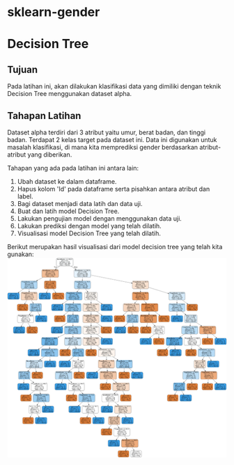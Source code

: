 # sklearn-gender
# Decision Tree

## Tujuan
Pada latihan ini, akan dilakukan klasifikasi data yang dimiliki dengan teknik Decision Tree menggunakan dataset alpha.

## Tahapan Latihan
Dataset alpha terdiri dari 3 atribut yaitu umur, berat badan, dan tinggi badan. Terdapat 2 kelas target pada dataset ini. Data ini digunakan untuk masalah klasifikasi, di mana kita memprediksi gender berdasarkan atribut-atribut yang diberikan.

Tahapan yang ada pada latihan ini antara lain:
1. Ubah dataset ke dalam dataframe.
2. Hapus kolom 'Id' pada dataframe serta pisahkan antara atribut dan label. 
3. Bagi dataset menjadi data latih dan data uji.
4. Buat dan latih model Decision Tree.
5. Lakukan pengujian model dengan menggunakan data uji. 
6. Lakukan prediksi dengan model yang telah dilatih.
7. Visualisasi model Decision Tree yang telah dilatih.

Berikut merupakan hasil visualisasi dari model decision tree yang telah kita gunakan:
<img src=https://raw.githubusercontent.com/hanyaseorangpelajar/assets/main/alpha.png>
